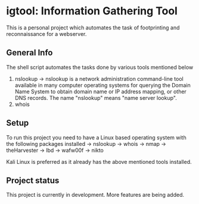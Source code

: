 # igtool: Information Gathering Tool
This is a personal project which automates the task of footprinting and reconnaissance for a webserver.

## General Info
The shell script automates the tasks done by various tools mentioned below
1. nslookup
-> nslookup is a network administration command-line tool available in many computer operating systems for querying the Domain Name System to obtain domain name or IP address mapping, or other DNS records. The name "nslookup" means "name server lookup".
2. whois

## Setup
To run this project you need to have a Linux based operating system with the following packages installed
-> nslookup
-> whois
-> nmap
-> theHarvester
-> lbd
-> wafw00f
-> nikto

Kali Linux is preferred as it already has the above mentioned tools installed.

## Project status
This project is currently in development. More features are being added.
